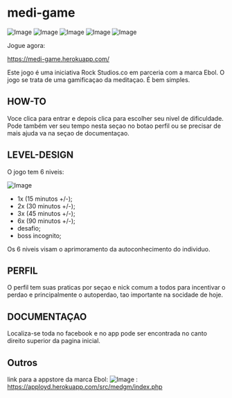 # medi-game
![Image](https://img.shields.io/badge/Heroku-430098?style=for-the-badge&logo=heroku&logoColor=white)
![Image](https://img.shields.io/badge/PHP-777BB4?style=for-the-badge&logo=php&logoColor=white)
![Image](https://img.shields.io/badge/HTML-239120?style=for-the-badge&logo=html5&logoColor=white)
![Image](https://img.shields.io/badge/CSS-239120?&style=for-the-badge&logo=css3&logoColor=white)
![Image](https://img.shields.io/badge/JavaScript-F7DF1E?style=for-the-badge&logo=javascript&logoColor=black)

Jogue agora: 

https://medi-game.herokuapp.com/

Este jogo é uma iniciativa Rock Studios.co em parceria com a marca Ebol. O jogo se trata de uma gamificaçao da meditaçao. É bem simples. 

## HOW-TO
Voce clica para entrar e depois clica para escolher seu nivel de dificuldade. Pode também ver seu tempo nesta seçao no botao perfil ou se precisar de mais ajuda va na seçao de documentaçao.

## LEVEL-DESIGN

O jogo tem 6 niveis:

![Image](https://apployd.herokuapp.com/img_geral/medgm-5-sc02.png)

+ 1x (15 minutos +/-);
+ 2x (30 minutos +/-);
+ 3x (45 minutos +/-);
+ 6x (90 minutos +/-);
+ desafio;    
+ boss incognito;

Os 6 niveis visam o aprimoramento da autoconhecimento do individuo. 

## PERFIL

O perfil tem suas praticas por seçao e nick comum a todos para incentivar o perdao e principalmente o autoperdao, tao importante na socidade de hoje.

## DOCUMENTAÇAO 
 
 Localiza-se toda no facebook e no app pode ser encontrada no canto direito superior da pagina inicial.
 
 ## Outros
 
 link para a appstore da marca Ebol: 
  ![Image](https://img.shields.io/badge/App_Store-0D96F6?style=for-the-badge&logo=app-store&logoColor=white) : https://apployd.herokuapp.com/src/medgm/index.php

